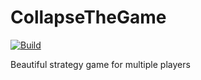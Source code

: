 # CollapseTheGame
[![Build](https://github.com/SimonIT/CollapseTheGame/actions/workflows/build.yml/badge.svg)](https://github.com/SimonIT/CollapseTheGame/actions/workflows/build.yml)

Beautiful strategy game for multiple players
